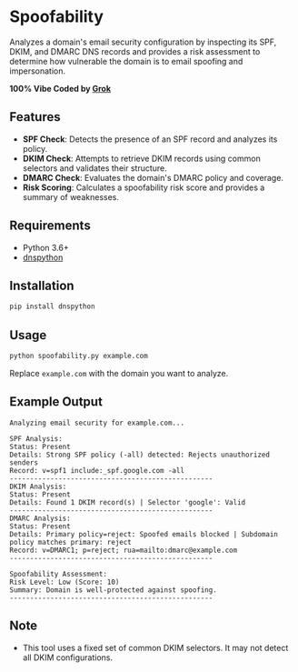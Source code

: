 # Spoofability

Analyzes a domain's email security configuration by inspecting its SPF, DKIM, and DMARC DNS records and provides a risk assessment to determine how vulnerable the domain is to email spoofing and impersonation.

**100% Vibe Coded by [Grok](https://x.com/i/grok)**

## Features

- **SPF Check**: Detects the presence of an SPF record and analyzes its policy.
- **DKIM Check**: Attempts to retrieve DKIM records using common selectors and validates their structure.
- **DMARC Check**: Evaluates the domain's DMARC policy and coverage.
- **Risk Scoring**: Calculates a spoofability risk score and provides a summary of weaknesses.

## Requirements

- Python 3.6+
- [dnspython](https://pypi.org/project/dnspython/)

## Installation

```bash
pip install dnspython
```

## Usage

```bash
python spoofability.py example.com
```

Replace `example.com` with the domain you want to analyze.

## Example Output

```
Analyzing email security for example.com...

SPF Analysis:
Status: Present
Details: Strong SPF policy (-all) detected: Rejects unauthorized senders
Record: v=spf1 include:_spf.google.com -all
--------------------------------------------------
DKIM Analysis:
Status: Present
Details: Found 1 DKIM record(s) | Selector 'google': Valid
--------------------------------------------------
DMARC Analysis:
Status: Present
Details: Primary policy=reject: Spoofed emails blocked | Subdomain policy matches primary: reject
Record: v=DMARC1; p=reject; rua=mailto:dmarc@example.com
--------------------------------------------------

Spoofability Assessment:
Risk Level: Low (Score: 10)
Summary: Domain is well-protected against spoofing.
--------------------------------------------------
```

## Note

- This tool uses a fixed set of common DKIM selectors. It may not detect all DKIM configurations.
